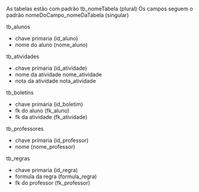 
As tabelas estão com padrão tb_nomeTabela (plural)
Os campos seguem o padrão nomeDoCampo_nomeDaTabela (singular)

tb_alunos
- chave primaria (id_aluno)
- nome do aluno (nome_aluno)

tb_atividades
- chave primaria (id_atividade)
- nome da atividade nome_atividade
- nota da atividade nota_atividade

tb_boletins
- chave primaria (id_boletim)
- fk do aluno (fk_aluno)
- fk da atividade (fk_atividade)
 
tb_professores
- chave primaria (id_professor)
- nome (nome_professor)

tb_regras
- chave primaria (id_regra)
- formula da regra (formula_regra)
- fk do professor (fk_professor)

